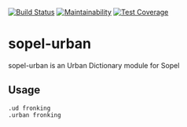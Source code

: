 [![Build Status](https://travis-ci.org/RustyBower/sopel-urban.svg?branch=master)](https://travis-ci.org/RustyBower/sopel-urban)
[![Maintainability](https://api.codeclimate.com/v1/badges/8dec5d4f7634eead46dd/maintainability)](https://codeclimate.com/github/RustyBower/sopel-urban/maintainability)
[![Test Coverage](https://api.codeclimate.com/v1/badges/8dec5d4f7634eead46dd/test_coverage)](https://codeclimate.com/github/RustyBower/sopel-urban/test_coverage)

# sopel-urban

sopel-urban is an Urban Dictionary module for Sopel

## Usage
```
.ud fronking
.urban fronking
```